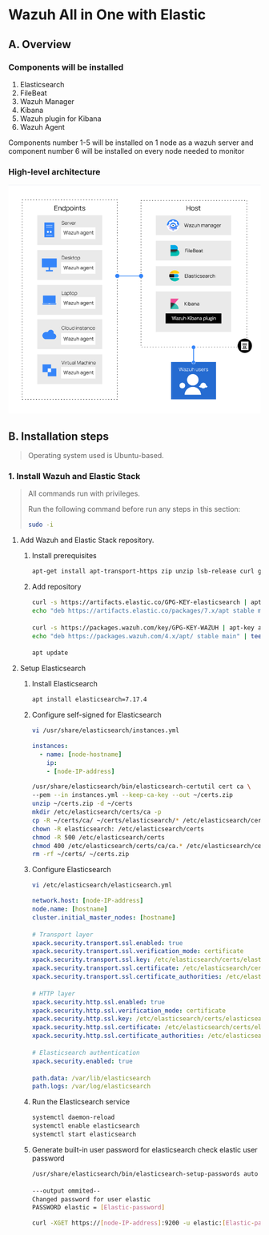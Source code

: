 # Wazuh All in One with Elastic

## A. Overview

### Components will be installed

1. Elasticsearch
1. FileBeat
1. Wazuh Manager
1. Kibana
1. Wazuh plugin for Kibana
1. Wazuh Agent

Components number 1-5 will be installed on 1 node as a wazuh server and component number 6 will be installed on every node needed to monitor

### High-level architecture

![Wazuh All in One with Elastic high-level architecture](img/i-3-doc_wazuh-all-in-one-with-elastic_0.png)

## B. Installation steps

> Operating system used is Ubuntu-based.

### 1. Install Wazuh and Elastic Stack

> All commands run with privileges.
>
> Run the following command before run any steps in this section:
>
> ```bash
> sudo -i
> ```
>
1. Add Wazuh and Elastic Stack repository.

    1. Install prerequisites

        ```bash
        apt-get install apt-transport-https zip unzip lsb-release curl gnupg
        ```

    1. Add  repository

        ```bash
        curl -s https://artifacts.elastic.co/GPG-KEY-elasticsearch | apt-key add -
        echo "deb https://artifacts.elastic.co/packages/7.x/apt stable main" | tee /etc/apt/sources.list.d/elastic-7.x.list
        
        curl -s https://packages.wazuh.com/key/GPG-KEY-WAZUH | apt-key add -
        echo "deb https://packages.wazuh.com/4.x/apt/ stable main" | tee -a /etc/apt/sources.list.d/wazuh.list

        apt update
        ```

1. Setup Elasticsearch
    1. Install Elasticsearch

        ```bash
        apt install elasticsearch=7.17.4
        ```

    1. Configure self-signed for Elasticsearch

        ```bash
        vi /usr/share/elasticsearch/instances.yml
        ```

        ```yaml
        instances:
          - name: [node-hostname]
            ip:
            - [node-IP-address]
        ```

        ```bash
        /usr/share/elasticsearch/bin/elasticsearch-certutil cert ca \
        --pem --in instances.yml --keep-ca-key --out ~/certs.zip
        unzip ~/certs.zip -d ~/certs
        mkdir /etc/elasticsearch/certs/ca -p
        cp -R ~/certs/ca/ ~/certs/elasticsearch/* /etc/elasticsearch/certs/
        chown -R elasticsearch: /etc/elasticsearch/certs
        chmod -R 500 /etc/elasticsearch/certs
        chmod 400 /etc/elasticsearch/certs/ca/ca.* /etc/elasticsearch/certs/elasticsearch.*
        rm -rf ~/certs/ ~/certs.zip
        ```

    1. Configure Elasticsearch

        ```bash
        vi /etc/elasticsearch/elasticsearch.yml
        ```

        ```yaml
        network.host: [node-IP-address]
        node.name: [hostname]
        cluster.initial_master_nodes: [hostname]

        # Transport layer
        xpack.security.transport.ssl.enabled: true
        xpack.security.transport.ssl.verification_mode: certificate
        xpack.security.transport.ssl.key: /etc/elasticsearch/certs/elasticsearch.key
        xpack.security.transport.ssl.certificate: /etc/elasticsearch/certs/elasticsearch.crt
        xpack.security.transport.ssl.certificate_authorities: /etc/elasticsearch/certs/ca/ca.crt

        # HTTP layer
        xpack.security.http.ssl.enabled: true
        xpack.security.http.ssl.verification_mode: certificate
        xpack.security.http.ssl.key: /etc/elasticsearch/certs/elasticsearch.key
        xpack.security.http.ssl.certificate: /etc/elasticsearch/certs/elasticsearch.crt
        xpack.security.http.ssl.certificate_authorities: /etc/elasticsearch/certs/ca/ca.crt

        # Elasticsearch authentication
        xpack.security.enabled: true

        path.data: /var/lib/elasticsearch
        path.logs: /var/log/elasticsearch
        ```

    1. Run the Elasticsearch service

        ```bash
        systemctl daemon-reload
        systemctl enable elasticsearch
        systemctl start elasticsearch
        ```

    1. Generate built-in user password for elasticsearch check elastic user password

        ```bash
        /usr/share/elasticsearch/bin/elasticsearch-setup-passwords auto
        
        ---output ommited--
        Changed password for user elastic
        PASSWORD elastic = [Elastic-password]
        ```

        ```bash
        curl -XGET https://[node-IP-address]:9200 -u elastic:[Elastic-password] -k
        ```
        